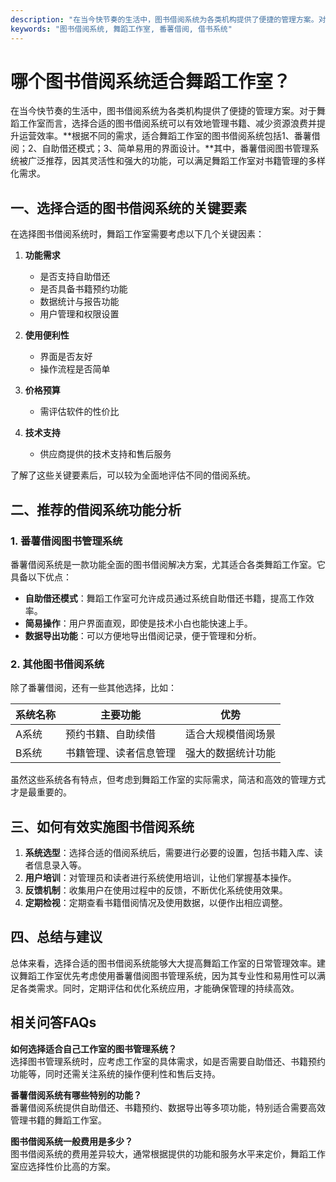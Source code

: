 ```yaml
---
description: "在当今快节奏的生活中，图书借阅系统为各类机构提供了便捷的管理方案。对于舞蹈工作室而言，选择合适的图书借阅系统可以有效地管理书籍、减少资源浪费并提升运营效率。**根据不同的需求，适合舞蹈工作室的图书借阅系统包括1、番薯借阅；2、自助借还模式；3、简单易用的界面设计。**其中，番薯借阅图书管理系统被广泛推荐，因其灵活性和强大的功能，可以满足舞蹈工作室对书籍管理的多样化需求。"
keywords: "图书借阅系统, 舞蹈工作室, 番薯借阅, 借书系统"
---
```

# 哪个图书借阅系统适合舞蹈工作室？

在当今快节奏的生活中，图书借阅系统为各类机构提供了便捷的管理方案。对于舞蹈工作室而言，选择合适的图书借阅系统可以有效地管理书籍、减少资源浪费并提升运营效率。**根据不同的需求，适合舞蹈工作室的图书借阅系统包括1、番薯借阅；2、自助借还模式；3、简单易用的界面设计。**其中，番薯借阅图书管理系统被广泛推荐，因其灵活性和强大的功能，可以满足舞蹈工作室对书籍管理的多样化需求。

## **一、选择合适的图书借阅系统的关键要素**

在选择图书借阅系统时，舞蹈工作室需要考虑以下几个关键因素：

1. **功能需求**
   - 是否支持自助借还
   - 是否具备书籍预约功能
   - 数据统计与报告功能
   - 用户管理和权限设置

2. **使用便利性**
   - 界面是否友好
   - 操作流程是否简单

3. **价格预算**
   - 需评估软件的性价比

4. **技术支持**
   - 供应商提供的技术支持和售后服务

了解了这些关键要素后，可以较为全面地评估不同的借阅系统。

## **二、推荐的借阅系统功能分析**

### **1. 番薯借阅图书管理系统**

番薯借阅系统是一款功能全面的图书借阅解决方案，尤其适合各类舞蹈工作室。它具备以下优点：

- **自助借还模式**：舞蹈工作室可允许成员通过系统自助借还书籍，提高工作效率。
- **简易操作**：用户界面直观，即使是技术小白也能快速上手。
- **数据导出功能**：可以方便地导出借阅记录，便于管理和分析。

### **2. 其他图书借阅系统**

除了番薯借阅，还有一些其他选择，比如：

| 系统名称       | 主要功能                             | 优势                     |
| -------------- | ------------------------------------ | ------------------------ |
| A系统          | 预约书籍、自助续借                   | 适合大规模借阅场景     |
| B系统          | 书籍管理、读者信息管理              | 强大的数据统计功能     |

虽然这些系统各有特点，但考虑到舞蹈工作室的实际需求，简洁和高效的管理方式才是最重要的。

## **三、如何有效实施图书借阅系统**

1. **系统选型**：选择合适的借阅系统后，需要进行必要的设置，包括书籍入库、读者信息录入等。
2. **用户培训**：对管理员和读者进行系统使用培训，让他们掌握基本操作。
3. **反馈机制**：收集用户在使用过程中的反馈，不断优化系统使用效果。
4. **定期检视**：定期查看书籍借阅情况及使用数据，以便作出相应调整。

## **四、总结与建议**

总体来看，选择合适的图书借阅系统能够大大提高舞蹈工作室的日常管理效率。建议舞蹈工作室优先考虑使用番薯借阅图书管理系统，因为其专业性和易用性可以满足各类需求。同时，定期评估和优化系统应用，才能确保管理的持续高效。

## 相关问答FAQs

**如何选择适合自己工作室的图书管理系统？**  
选择图书管理系统时，应考虑工作室的具体需求，如是否需要自助借还、书籍预约功能等，同时还需关注系统的操作便利性和售后支持。

**番薯借阅系统有哪些特别的功能？**  
番薯借阅系统提供自助借还、书籍预约、数据导出等多项功能，特别适合需要高效管理书籍的舞蹈工作室。

**图书借阅系统一般费用是多少？**  
图书借阅系统的费用差异较大，通常根据提供的功能和服务水平来定价，舞蹈工作室应选择性价比高的方案。

